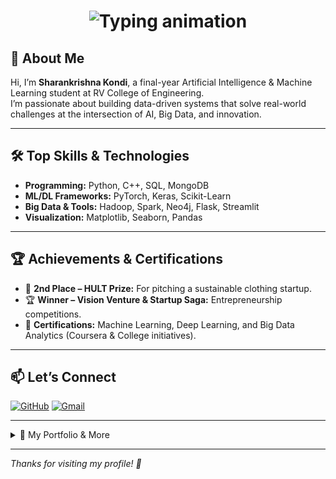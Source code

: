 <!-- Typing animation headline -->
<h1 align="center">
  <img src="https://readme-typing-svg.demolab.com?font=Fira+Code&weight=500&size=30&pause=1000&color=2563EB&center=true&vCenter=true&width=450&lines=AI%2FML+Student" alt="Typing animation" />
</h1>



## 👋 About Me

Hi, I’m **Sharankrishna Kondi**, a final-year Artificial Intelligence & Machine Learning student at RV College of Engineering.<br>
I’m passionate about building data-driven systems that solve real-world challenges at the intersection of AI, Big Data, and innovation.

---

## 🛠 Top Skills & Technologies

- **Programming:** Python, C++, SQL, MongoDB
- **ML/DL Frameworks:** PyTorch, Keras, Scikit-Learn
- **Big Data & Tools:** Hadoop, Spark, Neo4j, Flask, Streamlit
- **Visualization:** Matplotlib, Seaborn, Pandas

---

## 🏆 Achievements & Certifications

- 🥈 **2nd Place – HULT Prize:** For pitching a sustainable clothing startup.
- 🏆 **Winner – Vision Venture & Startup Saga:** Entrepreneurship competitions.
- 📜 **Certifications:** Machine Learning, Deep Learning, and Big Data Analytics (Coursera & College initiatives).

---

## 📫 Let’s Connect
[![GitHub](https://img.shields.io/badge/-GitHub-black?style=flat-square&logo=github&logoColor=white&link=https://github.com/Sharan-kondi)](https://github.com/Sharan-kondi)
[![Gmail](https://img.shields.io/badge/-Email-red?style=flat-square&logo=gmail&logoColor=white&link=mailto:sharankondi2431@gmail.com)](mailto:sharankondi2431@gmail.com)

---


<details>
  <summary>📁 My Portfolio & More</summary>
  
  - [Portfolio Website](#) <!-- Add your actual portfolio link -->
  - [Resume PDF](#) <!-- Add your actual resume link -->
  - [Medium Articles](#) <!-- Add your blog/medium link if any -->
</details>

---

*Thanks for visiting my profile! 🚀*
